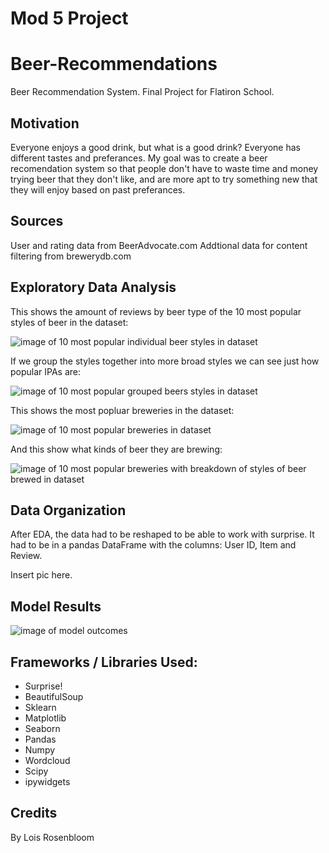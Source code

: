 # Mod 5 Project

# Beer-Recommendations
Beer Recommendation System. Final Project for Flatiron School.

## Motivation
Everyone enjoys a good drink, but what is a good drink? Everyone has different tastes and preferances. My goal was to create a beer recomendation system so that people don't have to waste time and money trying beer that they don't like, and are more apt to try something new that they will enjoy based on past preferances.  

## Sources
User and rating data from BeerAdvocate.com 
Addtional data for content filtering from brewerydb.com

## Exploratory Data Analysis 
This shows the amount of reviews by beer type of the 10 most popular styles of beer in the dataset: 

![image of 10 most popular individual beer styles in dataset](/readme/OxfordPetData.png)

If we group the styles together into more broad styles we can see just how popular IPAs are:

![image of 10 most popular grouped beers styles in dataset](/readme/OxfordPetData.png)

This shows the most popluar breweries in the dataset:

![image of 10 most popular breweries in dataset](/readme/OxfordPetData.png)

And this show what kinds of beer they are brewing:

![image of 10 most popular breweries with breakdown of styles of beer brewed in dataset](/readme/OxfordPetData.png)

## Data Organization 
After EDA, the data had to be reshaped to be able to work with surprise.  It had to be in a pandas DataFrame with the columns: User ID, Item and Review.

Insert pic here.

## Model Results

![image of model outcomes](/readme/imagenet2_testcm.png)

## Frameworks / Libraries Used:
- Surprise! 
- BeautifulSoup
- Sklearn
- Matplotlib
- Seaborn
- Pandas
- Numpy
- Wordcloud
- Scipy 
- ipywidgets

## Credits
By Lois Rosenbloom 
